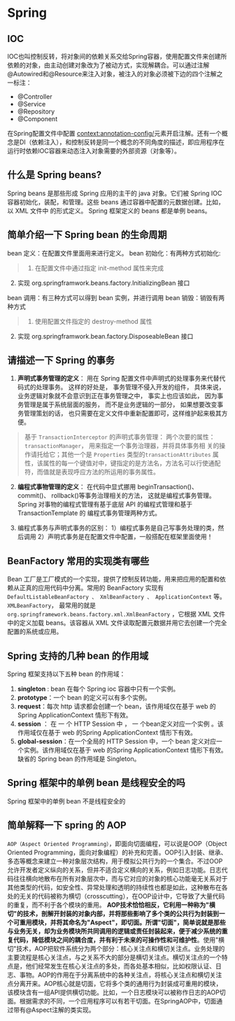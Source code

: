 # Spring #
## IOC

IOC也叫控制反转，将对象间的依赖关系交给Spring容器，使用配置文件来创建所依赖的对象，由主动创建对象改为了被动方式，实现解耦合。可以通过注解@Autowired和@Resource来注入对象，被注入的对象必须被下边的四个注解之一标注：

- @Controller
- @Service
- @Repository
- @Component

在Spring配置文件中配置 <context:annotation-config/>元素开启注解。还有一个概念是DI（依赖注入），和控制反转是同一个概念的不同角度的描述，即应用程序在运行时依赖IOC容器来动态注入对象需要的外部资源（对象等）。

## 什么是 Spring beans? ##

Spring beans 是那些形成 Spring 应用的主干的 java 对象。它们被 Spring IOC 容器初始化，装配，和管理。这些 beans 通过容器中配置的元数据创建。比如，以 XML 文件中<bean/> 的形式定义。 Spring 框架定义的 beans 都是单例 beans。


## 简单介绍一下 Spring bean 的生命周期 ##
bean 定义：在配置文件里面用<bean></bean>来进行定义。 
bean 初始化：有两种方式初始化:  
> 1. 在配置文件中通过指定 init-method 属性来完成 
2. 实现 org.springframwork.beans.factory.InitializingBean 接口 

bean 调用：有三种方式可以得到 bean 实例，并进行调用 
bean 销毁：销毁有两种方式 
> 1. 使用配置文件指定的 destroy-method 属性 
2. 实现 org.springframwork.bean.factory.DisposeableBean 接口 

## 请描述一下 Spring 的事务 ##
1. **声明式事务管理的定义**： 用在 Spring 配置文件中声明式的处理事务来代替代码式的处理事务。 这样的好处是， 事务管理不侵入开发的组件， 具体来说， 业务逻辑对象就不会意识到正在事务管理之中， 事实上也应该如此， 因为事务管理是属于系统层面的服务， 而不是业务逻辑的一部分， 如果想要改变事务管理策划的话， 也只需要在定义文件中重新配置即可，这样维护起来极其方便。
> 基于 `TransactionInterceptor` 的声明式事务管理： 两个次要的属性：  `transactionManager`， 用来指定一个事务治理器，并将具体事务相 关的操作请托给它；其他一个是 `Properties` 类型的`transactionAttributes` 属性，该属性的每一个键值对中，键指定的是方法名，方法名可以行使通配符，而值就是表现呼应方法的所运用的事务属性。

2. **编程式事物管理的定义**： 在代码中显式挪用 beginTransaction()、 commit()、 rollback()等事务治理相关的方法，
这就是编程式事务管理。Spring 对事物的编程式管理有基于底层 API 的编程式管理和基于 TransactionTemplate 的
编程式事务管理两种方式。

3. 编程式事务与声明式事务的区别： 
1）编程式事务是自己写事务处理的类，然后调用 
2）声明式事务是在配置文件中配置，一般搭配在框架里面使用！ 

## BeanFactory 常用的实现类有哪些 ##
Bean 工厂是工厂模式的一个实现，提供了控制反转功能，用来把应用的配置和依赖从正真的应用代码中分离。常用的 BeanFactory 实现有 `DefaultListableBeanFactory 、 XmlBeanFactory 、 ApplicationContext` 等。 `XMLBeanFactory`， 最常用的就是 `org.springframework.beans.factory.xml.XmlBeanFactory` ，它根据 XML 文件中的定义加载 beans。该容器从 XML 文件读取配置元数据并用它去创建一个完全配置的系统或应用。 

## Spring 支持的几种 bean 的作用域 ##
Spring 框架支持以下五种 bean 的作用域： 
1. **singleton** : bean 在每个 Spring ioc 容器中只有一个实例。 
2. **prototype**：一个 bean 的定义可以有多个实例。 
3. **request**：每次 http 请求都会创建一个 bean，该作用域仅在基于 web 的 Spring ApplicationContext 情形下有效。 
4. **session** ： 在 一 个 HTTP Session 中 ， 一 个bean定义对应一个实例 。该作用域仅在基于 web 的Spring ApplicationContext 情形下有效。 
5. **global-session**：在一个全局的 HTTP Session 中，一个 bean 定义对应一个实例。该作用域仅在基于 web 的Spring ApplicationContext 情形下有效。缺省的 Spring bean 的作用域是 Singleton。 

## Spring 框架中的单例 bean 是线程安全的吗 ##
Spring 框架中的单例 bean 不是线程安全的

## 简单解释一下 spring 的 AOP ##
`AOP（Aspect Oriented Programming）`，即面向切面编程，可以说是OOP（Object Oriented Programming，面向对象编程）的补充和完善。OOP引入封装、继承、多态等概念来建立一种对象层次结构，用于模拟公共行为的一个集合。不过OOP允许开发者定义纵向的关系，但并不适合定义横向的关系，例如日志功能。日志代码往往横向地散布在所有对象层次中，而与它对应的对象的核心功能毫无关系对于其他类型的代码，如安全性、异常处理和透明的持续性也都是如此，这种散布在各处的无关的代码被称为横切（crosscutting），在OOP设计中，它导致了大量代码的重复，而不利于各个模块的重用。
**AOP技术恰恰相反，它利用一种称为"横切"的技术，剖解开封装的对象内部，并将那些影响了多个类的公共行为封装到一个可重用模块，并将其命名为"Aspect"，即切面。所谓"切面"，简单说就是那些与业务无关，却为业务模块所共同调用的逻辑或责任封装起来，便于减少系统的重复代码，降低模块之间的耦合度，并有利于未来的可操作性和可维护性**。使用"横切"技术，AOP把软件系统分为两个部分：核心关注点和横切关注点。业务处理的主要流程是核心关注点，与之关系不大的部分是横切关注点。横切关注点的一个特点是，他们经常发生在核心关注点的多处，而各处基本相似，比如权限认证、日志、事物。AOP的作用在于分离系统中的各种关注点，将核心关注点和横切关注点分离开来。AOP核心就是切面，它将多个类的通用行为封装成可重用的模块，该模块含有一组API提供横切功能。比如，一个日志模块可以被称作日志的AOP切面。根据需求的不同，一个应用程序可以有若干切面。在SpringAOP中，切面通过带有@Aspect注解的类实现。